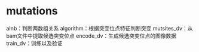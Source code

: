 # mutations
aInb：判断两数组关系
algorithm：根据突变位点特征判断突变
mutsites_dv：从bam文件中提取候选突变位点
encode_dv：生成候选突变位点的图像数据
train_dv：训练以及验证

